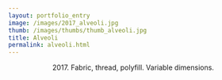 ```yaml
---
layout: portfolio_entry
image: /images/2017_alveoli.jpg
thumb: /images/thumbs/thumb_alveoli.jpg
title: Alveoli
permalink: alveoli.html
---
```

<!--description-->
<div style="text-align:center" markdown="1">

2017\. Fabric, thread, polyfill. Variable dimensions.



</div>